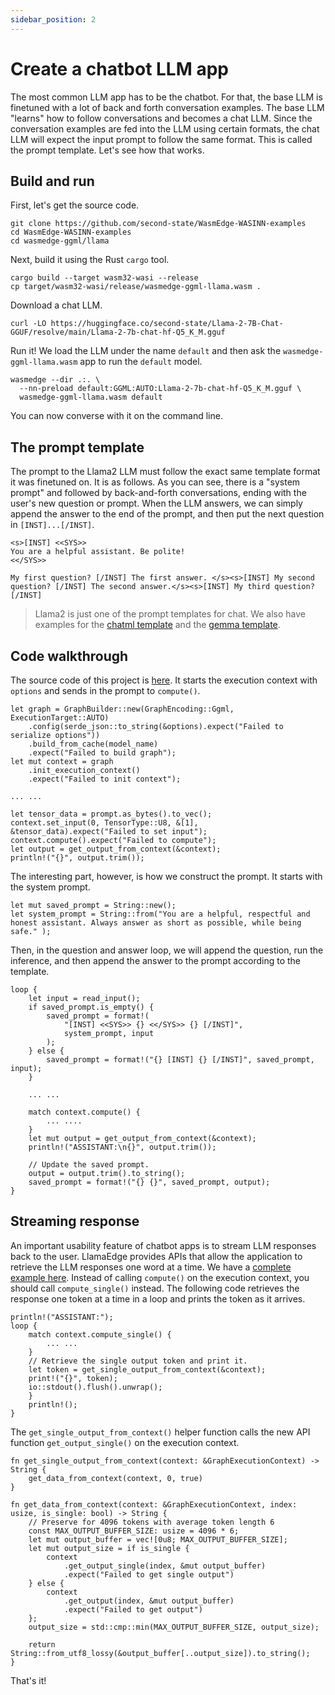```yaml
---
sidebar_position: 2
---
```


# Create a chatbot LLM app

The most common LLM app has to be the chatbot. For that, the base LLM is finetuned with a lot of back and forth conversation examples. The base LLM "learns" how to follow conversations and becomes a chat LLM. Since the conversation examples are fed into the LLM using certain formats, the chat LLM will expect the input prompt to follow the same format. This is called the prompt template. Let's see how that works.

## Build and run

First, let's get the source code.

```
git clone https://github.com/second-state/WasmEdge-WASINN-examples
cd WasmEdge-WASINN-examples
cd wasmedge-ggml/llama
```

Next, build it using the Rust `cargo` tool.

```
cargo build --target wasm32-wasi --release
cp target/wasm32-wasi/release/wasmedge-ggml-llama.wasm .
```

Download a chat LLM.

```
curl -LO https://huggingface.co/second-state/Llama-2-7B-Chat-GGUF/resolve/main/Llama-2-7b-chat-hf-Q5_K_M.gguf
```

Run it! We load the LLM under the name `default` and then ask the `wasmedge-ggml-llama.wasm` app to run the `default` model.

```
wasmedge --dir .:. \
  --nn-preload default:GGML:AUTO:Llama-2-7b-chat-hf-Q5_K_M.gguf \
  wasmedge-ggml-llama.wasm default
```

You can now converse with it on the command line.

## The prompt template

The prompt to the Llama2 LLM must follow the exact same template format it was finetuned on. It is as follows. As you can see, there is a "system prompt" and followed by back-and-forth conversations, ending with the user's new question or prompt. When the LLM answers, we can simply append the answer to the end of the prompt, and then put the next question in `[INST]...[/INST]`.

```
<s>[INST] <<SYS>>
You are a helpful assistant. Be polite!
<</SYS>>

My first question? [/INST] The first answer. </s><s>[INST] My second question? [/INST] The second answer.</s><s>[INST] My third question? [/INST]
```

> Llama2 is just one of the prompt templates for chat. We also have examples for the [chatml template](https://github.com/second-state/WasmEdge-WASINN-examples/tree/master/wasmedge-ggml/chatml) and the [gemma template](https://github.com/second-state/WasmEdge-WASINN-examples/tree/master/wasmedge-ggml/gemma).

## Code walkthrough

The source code of this project is [here](https://github.com/second-state/WasmEdge-WASINN-examples/blob/master/wasmedge-ggml/llama/src/main.rs). It starts the execution context with `options` and sends in the prompt to `compute()`.

```
let graph = GraphBuilder::new(GraphEncoding::Ggml, ExecutionTarget::AUTO)
    .config(serde_json::to_string(&options).expect("Failed to serialize options"))
    .build_from_cache(model_name)
    .expect("Failed to build graph");
let mut context = graph
    .init_execution_context()
    .expect("Failed to init context");

... ...

let tensor_data = prompt.as_bytes().to_vec();
context.set_input(0, TensorType::U8, &[1], &tensor_data).expect("Failed to set input");
context.compute().expect("Failed to compute");
let output = get_output_from_context(&context);
println!("{}", output.trim());
```

The interesting part, however, is how we construct the prompt. It starts with the system prompt.

```
let mut saved_prompt = String::new();
let system_prompt = String::from("You are a helpful, respectful and honest assistant. Always answer as short as possible, while being safe." );
```

Then, in the question and answer loop, we will append the question, run the inference, and then append the answer to the prompt according to the template.

```
loop {
    let input = read_input();
    if saved_prompt.is_empty() {
        saved_prompt = format!(
            "[INST] <<SYS>> {} <</SYS>> {} [/INST]",
            system_prompt, input
        );
    } else {
        saved_prompt = format!("{} [INST] {} [/INST]", saved_prompt, input);
    }

    ... ...

    match context.compute() {
        ... ....
    }
    let mut output = get_output_from_context(&context);
    println!("ASSISTANT:\n{}", output.trim());

    // Update the saved prompt.
    output = output.trim().to_string();
    saved_prompt = format!("{} {}", saved_prompt, output);
}
```

## Streaming response

An important usability feature of chatbot apps is to stream LLM responses back to the user. LlamaEdge provides APIs that allow the application to retrieve the LLM responses one word at a time. We have a [complete example here](https://github.com/second-state/WasmEdge-WASINN-examples/blob/master/wasmedge-ggml/llama-stream/). Instead of calling `compute()` on the execution context, you should call `compute_single()` instead. The following code retrieves the response one token at a time in a loop and prints the token as it arrives.

```
println!("ASSISTANT:");
loop {
    match context.compute_single() {
        ... ...
    }
    // Retrieve the single output token and print it.
    let token = get_single_output_from_context(&context);
    print!("{}", token);
    io::stdout().flush().unwrap();
    }
    println!();
}
```

The `get_single_output_from_context()` helper function calls the new API function `get_output_single()` on the execution context.

```
fn get_single_output_from_context(context: &GraphExecutionContext) -> String {
    get_data_from_context(context, 0, true)
}

fn get_data_from_context(context: &GraphExecutionContext, index: usize, is_single: bool) -> String {
    // Preserve for 4096 tokens with average token length 6
    const MAX_OUTPUT_BUFFER_SIZE: usize = 4096 * 6;
    let mut output_buffer = vec![0u8; MAX_OUTPUT_BUFFER_SIZE];
    let mut output_size = if is_single {
        context
            .get_output_single(index, &mut output_buffer)
            .expect("Failed to get single output")
    } else {
        context
            .get_output(index, &mut output_buffer)
            .expect("Failed to get output")
    };
    output_size = std::cmp::min(MAX_OUTPUT_BUFFER_SIZE, output_size);

    return String::from_utf8_lossy(&output_buffer[..output_size]).to_string();
}
```

That's it!
